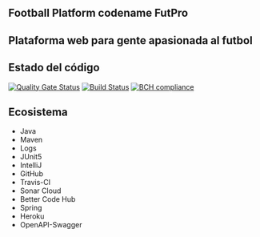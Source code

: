 ## Football Platform codename FutPro
## Plataforma web para gente apasionada al futbol
## Estado del código 
[![Quality Gate Status](https://sonarcloud.io/api/project_badges/measure?project=com.jaaccorp%3AFutPro&metric=alert_status)](https://sonarcloud.io/dashboard?id=com.jaaccorp%3AFutPro)
[![Build Status](https://travis-ci.org/jaac/futpro.svg?branch=develop)](https://travis-ci.org/jaac/futpro)
[![BCH compliance](https://bettercodehub.com/edge/badge/jaac/futpro?branch=develop)](https://bettercodehub.com/)
## Ecosistema
* Java
* Maven
* Logs
* JUnit5
* IntelliJ
* GitHub
* Travis-CI
* Sonar Cloud
* Better Code Hub
* Spring
* Heroku
* OpenAPI-Swagger
